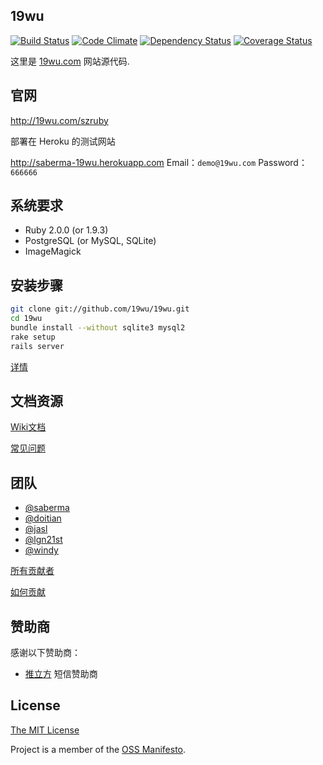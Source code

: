 
## 19wu
[![Build Status](https://travis-ci.org/19wu/19wu.png?branch=master)](https://travis-ci.org/19wu/19wu)
[![Code Climate](https://codeclimate.com/github/19wu/19wu.png)](https://codeclimate.com/github/19wu/19wu)
[![Dependency Status](https://gemnasium.com/19wu/19wu.png)](https://gemnasium.com/19wu/19wu)
[![Coverage Status](https://coveralls.io/repos/19wu/19wu/badge.png?branch=master)](https://coveralls.io/r/19wu/19wu)

这里是 [19wu.com](http://19wu.com) 网站源代码.

## 官网

http://19wu.com/szruby

部署在 Heroku 的测试网站

http://saberma-19wu.herokuapp.com
Email：`demo@19wu.com`
Password：`666666`

## 系统要求

* Ruby 2.0.0 (or 1.9.3)
* PostgreSQL (or MySQL, SQLite)
* ImageMagick

## 安装步骤

```bash
git clone git://github.com/19wu/19wu.git
cd 19wu
bundle install --without sqlite3 mysql2
rake setup
rails server
```

[详情](https://github.com/19wu/19wu/issues/19)

## 文档资源

[Wiki文档](https://github.com/19wu/19wu/wiki)

[常见问题](https://github.com/19wu/19wu/wiki/%E6%96%B0%E6%89%8B%E9%97%AE%E9%A2%98%E6%B1%87%E6%80%BB)

## 团队

* [@saberma](https://github.com/saberma)
* [@doitian](https://github.com/doitian)
* [@jasl](https://github.com/jasl)
* [@lgn21st](https://github.com/lgn21st)
* [@windy](https://github.com/windy)

[所有贡献者](https://github.com/19wu/19wu/graphs/contributors)

[如何贡献](https://github.com/19wu/19wu/blob/master/CONTRIBUTING.md)

## 赞助商

感谢以下赞助商：

* [推立方](http://tui3.com/) 短信赞助商

## License

[The MIT License](https://github.com/19wu/19wu/blob/master/LICENSE)

Project is a member of the [OSS Manifesto](http://ossmanifesto.org).
